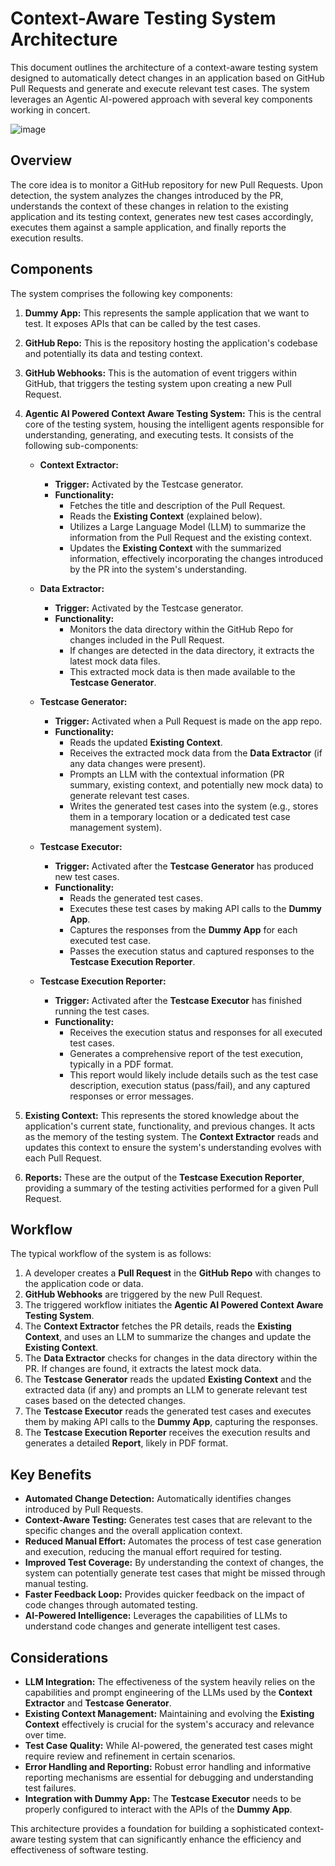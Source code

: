 # Context-Aware Testing System Architecture

This document outlines the architecture of a context-aware testing system designed to automatically detect changes in an application based on GitHub Pull Requests and generate and execute relevant test cases. The system leverages an Agentic AI-powered approach with several key components working in concert.

![image](https://github.com/user-attachments/assets/f5fce249-3f92-42ab-a239-eb08e6f17b79)

## Overview

The core idea is to monitor a GitHub repository for new Pull Requests. Upon detection, the system analyzes the changes introduced by the PR, understands the context of these changes in relation to the existing application and its testing context, generates new test cases accordingly, executes them against a sample application, and finally reports the execution results.

## Components

The system comprises the following key components:

1.  **Dummy App:** This represents the sample application that we want to test. It exposes APIs that can be called by the test cases.

2.  **GitHub Repo:** This is the repository hosting the application's codebase and potentially its data and testing context.

3.  **GitHub Webhooks:** This is the automation of event triggers within GitHub, that triggers the testing system upon creating a new Pull Request.

4.  **Agentic AI Powered Context Aware Testing System:** This is the central core of the testing system, housing the intelligent agents responsible for understanding, generating, and executing tests. It consists of the following sub-components:

    * **Context Extractor:**
        * **Trigger:** Activated by the Testcase generator.
        * **Functionality:**
            * Fetches the title and description of the Pull Request.
            * Reads the **Existing Context** (explained below).
            * Utilizes a Large Language Model (LLM) to summarize the information from the Pull Request and the existing context.
            * Updates the **Existing Context** with the summarized information, effectively incorporating the changes introduced by the PR into the system's understanding.

    * **Data Extractor:**
        * **Trigger:** Activated by the Testcase generator.
        * **Functionality:**
            * Monitors the data directory within the GitHub Repo for changes included in the Pull Request.
            * If changes are detected in the data directory, it extracts the latest mock data files.
            * This extracted mock data is then made available to the **Testcase Generator**.

    * **Testcase Generator:**
        * **Trigger:** Activated when a Pull Request is made on the app repo.
        * **Functionality:**
            * Reads the updated **Existing Context**.
            * Receives the extracted mock data from the **Data Extractor** (if any data changes were present).
            * Prompts an LLM with the contextual information (PR summary, existing context, and potentially new mock data) to generate relevant test cases.
            * Writes the generated test cases into the system (e.g., stores them in a temporary location or a dedicated test case management system).

    * **Testcase Executor:**
        * **Trigger:** Activated after the **Testcase Generator** has produced new test cases.
        * **Functionality:**
            * Reads the generated test cases.
            * Executes these test cases by making API calls to the **Dummy App**.
            * Captures the responses from the **Dummy App** for each executed test case.
            * Passes the execution status and captured responses to the **Testcase Execution Reporter**.

    * **Testcase Execution Reporter:**
        * **Trigger:** Activated after the **Testcase Executor** has finished running the test cases.
        * **Functionality:**
            * Receives the execution status and responses for all executed test cases.
            * Generates a comprehensive report of the test execution, typically in a PDF format.
            * This report would likely include details such as the test case description, execution status (pass/fail), and any captured responses or error messages.

5.  **Existing Context:** This represents the stored knowledge about the application's current state, functionality, and previous changes. It acts as the memory of the testing system. The **Context Extractor** reads and updates this context to ensure the system's understanding evolves with each Pull Request.

6.  **Reports:** These are the output of the **Testcase Execution Reporter**, providing a summary of the testing activities performed for a given Pull Request.

## Workflow

The typical workflow of the system is as follows:

1.  A developer creates a **Pull Request** in the **GitHub Repo** with changes to the application code or data.
2.  **GitHub Webhooks** are triggered by the new Pull Request.
3.  The triggered workflow initiates the **Agentic AI Powered Context Aware Testing System**.
4.  The **Context Extractor** fetches the PR details, reads the **Existing Context**, and uses an LLM to summarize the changes and update the **Existing Context**.
5.  The **Data Extractor** checks for changes in the data directory within the PR. If changes are found, it extracts the latest mock data.
6.  The **Testcase Generator** reads the updated **Existing Context** and the extracted data (if any) and prompts an LLM to generate relevant test cases based on the detected changes.
7.  The **Testcase Executor** reads the generated test cases and executes them by making API calls to the **Dummy App**, capturing the responses.
8.  The **Testcase Execution Reporter** receives the execution results and generates a detailed **Report**, likely in PDF format.

## Key Benefits

* **Automated Change Detection:** Automatically identifies changes introduced by Pull Requests.
* **Context-Aware Testing:** Generates test cases that are relevant to the specific changes and the overall application context.
* **Reduced Manual Effort:** Automates the process of test case generation and execution, reducing the manual effort required for testing.
* **Improved Test Coverage:** By understanding the context of changes, the system can potentially generate test cases that might be missed through manual testing.
* **Faster Feedback Loop:** Provides quicker feedback on the impact of code changes through automated testing.
* **AI-Powered Intelligence:** Leverages the capabilities of LLMs to understand code changes and generate intelligent test cases.

## Considerations

* **LLM Integration:** The effectiveness of the system heavily relies on the capabilities and prompt engineering of the LLMs used by the **Context Extractor** and **Testcase Generator**.
* **Existing Context Management:** Maintaining and evolving the **Existing Context** effectively is crucial for the system's accuracy and relevance over time.
* **Test Case Quality:** While AI-powered, the generated test cases might require review and refinement in certain scenarios.
* **Error Handling and Reporting:** Robust error handling and informative reporting mechanisms are essential for debugging and understanding test failures.
* **Integration with Dummy App:** The **Testcase Executor** needs to be properly configured to interact with the APIs of the **Dummy App**.

This architecture provides a foundation for building a sophisticated context-aware testing system that can significantly enhance the efficiency and effectiveness of software testing.
